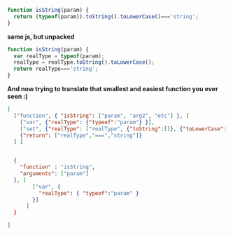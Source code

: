 ```js
function isString(param) {
  return (typeof(param)).toString().toLowerCase()==='string';
}
```

**same js, but unpacked**
```js
function isString(param) {
  var realType = typeof(param);
  realType = realType.toString().toLowerCase();
  return realType==='string';
}
```

**And now trying to translate that smallest and easiest function you ever seen :)**
```json
[ 
  ["function", { "isString": ["param", "arg2", "etc"] }, [
    ["var", {"realType": {"typeof":"param"} }],
    ["set", {"realType": ["realType", {"toString":[]}, {"toLowerCase":[] }] }],
    {"return": ["realType","===","string"]}
  ] ]


  {
    "function" : "isString",
    "arguments": ["param"]
  }, [
        ["var", {
          "realType": { "typeof":"param" }
        }]   
      ]
  }

]
```